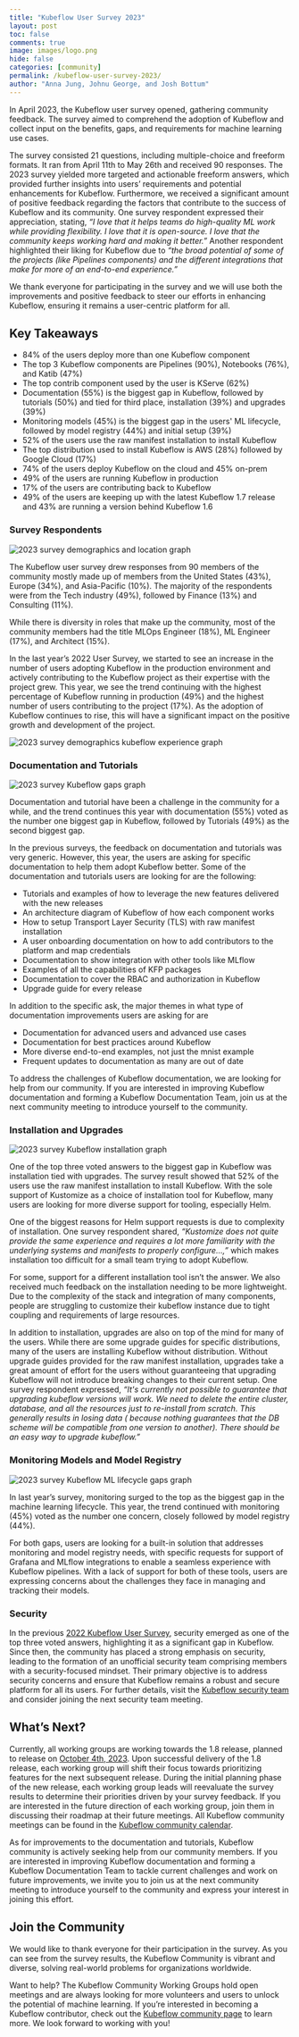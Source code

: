 ```yaml
---
title: "Kubeflow User Survey 2023"
layout: post
toc: false
comments: true
image: images/logo.png
hide: false
categories: [community]
permalink: /kubeflow-user-survey-2023/
author: "Anna Jung, Johnu George, and Josh Bottum"
---
```


In April 2023, the Kubeflow user survey opened, gathering community feedback. The survey aimed to comprehend the
adoption of Kubeflow and collect input on the benefits, gaps, and requirements for machine learning use cases.

The survey consisted 21 questions, including multiple-choice and freeform formats. It ran from April 11th to May 26th
and received 90 responses. The 2023 survey yielded more targeted and actionable freeform answers, which provided further
insights into users’ requirements and potential enhancements for Kubeflow. Furthermore, we received a significant amount
of positive feedback regarding the factors that contribute to the success of Kubeflow and its community. One survey
respondent expressed their appreciation, stating, *“I love that it helps teams do high-quality ML work while providing
flexibility. I love that it is open-source. I love that the community keeps working hard and making it better.”* Another
respondent highlighted their liking for Kubeflow due to *“the broad potential of some of the projects (like Pipelines
components) and the different integrations that make for more of an end-to-end experience.”*

We thank everyone for participating in the survey and we will use both the improvements and positive feedback to steer
our efforts in enhancing Kubeflow, ensuring it remains a user-centric platform for all.

## Key Takeaways

- 84% of the users deploy more than one Kubeflow component
- The top 3 Kubeflow components are Pipelines (90%), Notebooks (76%), and Katib (47%)
- The top contrib component used by the user is KServe (62%)
- Documentation (55%) is the biggest gap in Kubeflow, followed by tutorials (50%) and tied for third place,
  installation (39%) and upgrades (39%)
- Monitoring models (45%) is the biggest gap in the users' ML lifecycle, followed by model registry (44%) and initial
  setup (39%)
- 52% of the users use the raw manifest installation to install Kubeflow
- The top distribution used to install Kubeflow is AWS (28%) followed by Google Cloud (17%)
- 74% of the users deploy Kubeflow on the cloud and 45% on-prem
- 49% of the users are running Kubeflow in production
- 17% of the users are contributing back to Kubeflow
- 49% of the users are keeping up with the latest Kubeflow 1.7 release and 43% are running a version behind Kubeflow 1.6

### Survey Respondents

![2023 survey demographics and location graph](/images/2023-07-26-kubeflow-user-survey-2023/demographics_location_industry.png)

The Kubeflow user survey drew responses from 90 members of the community mostly made up of members from the United
States (43%), Europe (34%), and Asia-Pacific (10%). The majority of the respondents were from the Tech industry (49%),
followed by Finance (13%) and Consulting (11%).

While there is diversity in roles that make up the community, most of the community members had the title MLOps
Engineer (18%), ML Engineer (17%), and Architect (15%).

In the last year’s 2022 User Survey, we started to see an increase in the number of users adopting Kubeflow in the
production environment and actively contributing to the Kubeflow project as their expertise with the project grew. This
year, we see the trend continuing with the highest percentage of Kubeflow running in production (49%) and the highest
number of users contributing to the project (17%). As the adoption of Kubeflow continues to rise, this will have a
significant impact on the positive growth and development of the project.

![2023 survey demographics kubeflow experience graph](/images/2023-07-26-kubeflow-user-survey-2023/demographics_kubeflow_experience.png)

### Documentation and Tutorials

![2023 survey Kubeflow gaps graph](/images/2023-07-26-kubeflow-user-survey-2023/kubeflow_gaps.png)

Documentation and tutorial have been a challenge in the community for a while, and the trend continues this year with
documentation (55%) voted as the number one biggest gap in Kubeflow, followed by Tutorials (49%) as the second biggest
gap.

In the previous surveys, the feedback on documentation and tutorials was very generic. However, this year, the users are
asking for specific documentation to help them adopt Kubeflow better. Some of the documentation and tutorials users are
looking for are the following:

- Tutorials and examples of how to leverage the new features delivered with the new releases
- An architecture diagram of Kubeflow of how each component works
- How to setup Transport Layer Security (TLS) with raw manifest installation
- A user onboarding documentation on how to add contributors to the platform and map credentials
- Documentation to show integration with other tools like MLflow
- Examples of all the capabilities of KFP packages
- Documentation to cover the RBAC and authorization in Kubeflow
- Upgrade guide for every release

In addition to the specific ask, the major themes in what type of documentation improvements users are asking for are

- Documentation for advanced users and advanced use cases
- Documentation for best practices around Kubeflow
- More diverse end-to-end examples, not just the mnist example
- Frequent updates to documentation as many are out of date

To address the challenges of Kubeflow documentation, we are looking for help from our community. If you are interested
in improving Kubeflow documentation and forming a Kubeflow Documentation Team, join us at the next community meeting to
introduce yourself to the community.

### Installation and Upgrades

![2023 survey Kubeflow installation graph](/images/2023-07-26-kubeflow-user-survey-2023/kubeflow_installation.png)

One of the top three voted answers to the biggest gap in Kubeflow was installation tied with upgrades. The survey result
showed that 52% of the users use the raw manifest installation to install Kubeflow. With the sole support of Kustomize
as a choice of installation tool for Kubeflow, many users are looking for more diverse support for tooling, especially
Helm.

One of the biggest reasons for Helm support requests is due to complexity of installation. One survey respondent shared,
*“Kustomize does not quite provide the same experience and requires a lot more familiarity with the underlying systems
and manifests to properly configure…,”* which makes installation too difficult for a small team trying to adopt
Kubeflow.

For some, support for a different installation tool isn’t the answer. We also received much feedback on the installation
needing to be more lightweight. Due to the complexity of the stack and integration of many components, people are
struggling to customize their kubeflow instance due to tight coupling and requirements of large resources.

In addition to installation, upgrades are also on top of the mind for many of the users. While there are some upgrade
guides for specific distributions, many of the users are installing Kubeflow without distribution. Without upgrade
guides provided for the raw manifest installation, upgrades take a great amount of effort for the users without
guaranteeing that upgrading Kubeflow will not introduce breaking changes to their current setup. One survey respondent
expressed, *“It's currently not possible to guarantee that upgrading kubeflow versions will work. We need to delete the
entire cluster, database, and all the resources just to re-install from scratch. This generally results in losing data (
because nothing guarantees that the DB scheme will be compatible from one version to another). There should be an easy
way to upgrade kubeflow.”*

### Monitoring Models and Model Registry

![2023 survey Kubeflow ML lifecycle gaps graph](/images/2023-07-26-kubeflow-user-survey-2023/kubeflow_gaps_ml_lifecycle.png)

In last year’s survey, monitoring surged to the top as the biggest gap in the machine learning lifecycle. This year, the
trend continued with monitoring (45%) voted as the number one concern, closely followed by model registry (44%).

For both gaps, users are looking for a built-in solution that addresses monitoring and model registry needs, with
specific requests for support of Grafana and MLflow integrations to enable a seamless experience with Kubeflow
pipelines. With a lack of support for both of these tools, users are expressing concerns about the challenges they face
in managing and tracking their models.

### Security

In the previous [2022 Kubeflow User Survey](https://blog.kubeflow.org/kubeflow-user-survey-2022/), security emerged as
one of the top three voted answers, highlighting it as a significant gap in Kubeflow. Since then, the community has
placed a strong emphasis on security, leading to the formation of an unofficial security team comprising members with a
security-focused mindset. Their primary objective is to address security concerns and ensure that Kubeflow remains a
robust and secure platform for all its users. For further details, visit
the [Kubeflow security team](https://github.com/kubeflow/kubeflow/tree/master/security) and consider joining the next
security team meeting.

## What’s Next?

Currently, all working groups are working towards the 1.8 release, planned to release
on [October 4th, 2023](https://github.com/kubeflow/community/tree/master/releases/release-1.8). Upon successful delivery
of the 1.8 release, each working group will shift their focus towards prioritizing features for the next subsequent
release. During the initial planning phase of the new release, each working group leads will reevaluate the survey
results to determine their priorities driven by your survey feedback. If you are interested in the future direction of
each working group, join them in discussing their roadmap at their future meetings. All Kubeflow community meetings can
be found in
the [Kubeflow community calendar](https://www.kubeflow.org/docs/about/community/#kubeflow-community-calendars).

As for improvements to the documentation and tutorials, Kubeflow community is actively seeking help from our community
members. If you are interested in improving Kubeflow documentation and forming a Kubeflow Documentation Team to tackle
current challenges and work on future improvements, we invite you to join us at the next community meeting to introduce
yourself to the community and express your interest in joining this effort.

## Join the Community

We would like to thank everyone for their participation in the survey. As you can see from the survey results, the
Kubeflow Community is vibrant and diverse, solving real-world problems for organizations worldwide.

Want to help? The Kubeflow Community Working Groups hold open meetings and are always looking for more volunteers and
users to unlock the potential of machine learning. If you’re interested in becoming a Kubeflow contributor, check out
the [Kubeflow community page](https://www.kubeflow.org/docs/about/community/) to learn more. We look forward to working with you!
